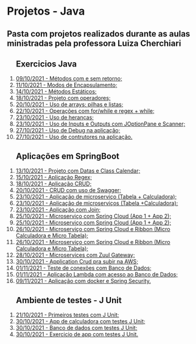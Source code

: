 <head>
<h1> Projetos - Java </h1>

<h2>Pasta com projetos realizados durante as aulas ministradas pela professora Luiza Cherchiari</h2>
</head>

<body>
   <ol> <h2>Exercicios Java</h2>
      <li><a href="./03 - Methods">09/10/2021 - Métodos com e sem retorno;</a></li>
      <li><a href="./04 - Encapsulamento -AcessosPrivadosEPublicos">11/10/2021 - Modos de Encapsulamento;</a></li>
      <li><a href="./06 - Methods_Statics">14/10/2021 - Métodos Estáticos;</a></li>
      <li><a href="./09 - Java_operadores">18/10/2021 - Projeto com operadores;</a></li>
      <li><a href="./10 - Op_Arrays">20/10/2021 - Uso de arrays; pilhas e listas;</a></li>
      <li><a href="./12 - Operation_For">22/10/2021 - Operações com for/while e regex + while;</a></li>
      <li><a href="./13 - Sobrescrita">23/10/2021 - Uso de heranças;</a></li>
      <li><a href="./14 - InputOutput">23/10/2021 - Uso de Inputs e Outputs com JOptionPane e Scanner;</a></li>
      <li><a href="./18-z_debug">27/10/2021 - Uso de Debug na aplicação;</a></li>
      <li><a href="./18-z_construtores">27/10/2021 - Uso de contrutores na aplicação.</a></li>
   </ol> 
   
   <ol> <h2>Aplicações em SpringBoot</h2>
      <li><a href="./05 - App.Spring.Datas">13/10/2021 - Projeto com Datas e Class Calendar;</a></li>
      <li><a href="./07 - Aplicacao - Regex">15/10/2021 - Aplicação Regex;</a></li>
      <li><a href="./08 - Crud">18/10/2021 - Aplicação CRUD;</a></li>
      <li><a href="./10 - crud-service">20/10/2021 - CRUD com uso de Swagger;</a></li>
      <li><a href="./15-micro_tabela">23/10/2021 - Aplicação de microserviço (Tabela + Calculadora);</a></li>
      <li><a href="./15-micro_calculadora">23/10/2021 - Aplicação de microserviços (Tabela +Calculadora);</a></li>
      <li><a href="./16-join">23/10/2021 - Aplicação com Join;</a></li>
      <li><a href="./17-app1-microservices">25/10/2021 - Microserviço com Spring Cloud (App 1 + App 2);</a></li>
      <li><a href="./17-app2-microservices">25/10/2021 - Microserviço com Spring Cloud (App 1 + App 2);</a></li>
      <li><a href="./micro_calculadora">26/10/2021 - Microserviço com Spring Cloud e Ribbon (Micro Calculadora e Micro Tabela);</a></li>
      <li><a href="./micro-tabela">26/10/2021 - Microserviço com Spring Cloud e Ribbon (Micro Calculadora e Micro Tabela);</a></li>
      <li><a href="./Banco-Pan-MicroServices">28/10/2021 - Microservices com Zuul Gateway;</a></li>
      <li><a href ="./26-crud_AWS">30/10/2021 - Application Crud pra subir na AWS;</a></li>
      <li><a href="./28-conexoes">01/11/2021 - Teste de conexões com Banco de Dados;</a></li>
      <li><a href="./29-2AppLambda2">01/11/2021 - Aplicação Lambda com acesso ao Banco de Dados;</a></li>
      <li><a href="./32-API-spring-docker">09/11/2021 - Aplicação com docker e Spring Security.</a></li>
   </ol>
   

   <ol> <h2>Ambiente de testes - J Unit</h2>
      <li><a href ="./Project_JUnit">21/10/2021 - Primeiros testes com J Unit;</a></li>
      <li><a href ="./19-junit">30/10/2021 - App de calculadora com testes J Unit;</a></li>
      <li><a href ="./24-bancodedados">30/10/2021 - Banco de dados com testes J Unit;</a></li>
      <li><a href ="./25-testesAtividade">30/10/2021 - Exercicio de app com testes J Unit.</a></li>
   </ol>
</body>
